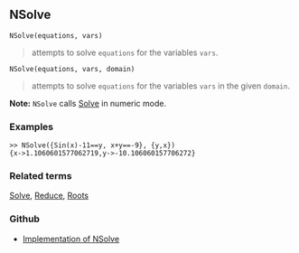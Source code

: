 ## NSolve 

```
NSolve(equations, vars)
```

> attempts to solve `equations` for the variables `vars`.

```
NSolve(equations, vars, domain)
```

> attempts to solve `equations` for the variables `vars` in the given `domain`.

**Note:** `NSolve` calls [Solve](Solve.md) in numeric mode.

### Examples

```
>> NSolve({Sin(x)-11==y, x+y==-9}, {y,x})
{x->1.1060601577062719,y->-10.106060157706272}
```

### Related terms 
[Solve](Solve.md), [Reduce](Reduce.md), [Roots](Roots.md) 

### Github

* [Implementation of NSolve](https://github.com/axkr/symja_android_library/blob/master/symja_android_library/matheclipse-core/src/main/java/org/matheclipse/core/reflection/system/NSolve.java#L10) 
